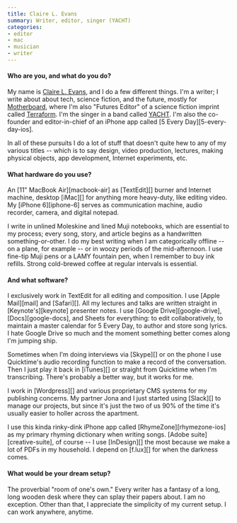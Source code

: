 ```yaml
---
title: Claire L. Evans
summary: Writer, editor, singer (YACHT)
categories:
- editor
- mac
- musician
- writer
---
```


#### Who are you, and what do you do?

My name is [Claire L. Evans](http://www.clairelevans.com/ "Claire's website."), and I do a few different things. I'm a writer; I write about about tech, science fiction, and the future, mostly for [Motherboard](http://motherboard.vice.com/en_us "A collection of articles about tech and the future."), where I'm also "Futures Editor" of a science fiction imprint called [Terraform](http://motherboard.vice.com/terraform/ "A collection of sci-fi stories."). I'm the singer in a band called [YACHT](http://teamyacht.com/ "The band's website."). I'm also the co-founder and editor-in-chief of an iPhone app called [5 Every Day][5-every-day-ios].

In all of these pursuits I do a lot of stuff that doesn't quite hew to any of my various titles -- which is to say design, video production, lectures, making physical objects, app development, Internet experiments, etc.

#### What hardware do you use?

An [11" MacBook Air][macbook-air] as [TextEdit][] burner and Internet machine, desktop [iMac][] for anything more heavy-duty, like editing video. My [iPhone 6][iphone-6] serves as communication machine, audio recorder, camera, and digital notepad.

I write in unlined Moleskine and lined Muji notebooks, which are essential to my process; every song, story, and article begins as a handwritten something-or-other. I do my best writing when I am categorically offline -- on a plane, for example -- or in woozy periods of the mid-afternoon. I use fine-tip Muji pens or a LAMY fountain pen, when I remember to buy ink refills. Strong cold-brewed coffee at regular intervals is essential.

#### And what software?

I exclusively work in TextEdit for all editing and composition. I use [Apple Mail][mail] and [Safari][]. All my lectures and talks are written straight in [Keynote's][keynote] presenter notes. I use [Google Drive][google-drive], [Docs][google-docs], and Sheets for everything: to edit collaboratively, to maintain a master calendar for 5 Every Day, to author and store song lyrics. I hate Google Drive so much and the moment something better comes along I'm jumping ship.

Sometimes when I'm doing interviews via [Skype][] or on the phone I use Quicktime's audio recording function to make a record of the conversation. Then I just play it back in [iTunes][] or straight from Quicktime when I'm transcribing. There's probably a better way, but it works for me.

I work in [Wordpress][] and various proprietary CMS systems for my publishing concerns. My partner Jona and I just started using [Slack][] to manage our projects, but since it's just the two of us 90% of the time it's usually easier to holler across the apartment.

I use this kinda rinky-dink iPhone app called [RhymeZone][rhymezone-ios] as my primary rhyming dictionary when writing songs. [Adobe suite][creative-suite], of course -- I use [InDesign][] the most because we make a lot of PDFs in my household. I depend on [f.lux][] for when the darkness comes.

#### What would be your dream setup?

The proverbial "room of one's own." Every writer has a fantasy of a long, long wooden desk where they can splay their papers about. I am no exception. Other than that, I appreciate the simplicity of my current setup. I can work anywhere, anytime.